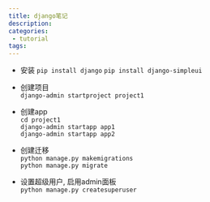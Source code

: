 ```yaml
---
title: django笔记
description:
categories:
 - tutorial
tags:
---
```


- 安装
  `pip install django`
  `pip install django-simpleui`

- 创建项目  
  `django-admin startproject project1`

- 创建app  
  `cd project1`  
  `django-admin startapp app1`  
  `django-admin startapp app2`

- 创建迁移  
  `python manage.py makemigrations`  
  `python manage.py migrate`
  
- 设置超级用户, 启用admin面板  
  `python manage.py createsuperuser`